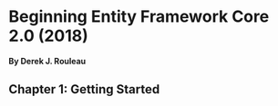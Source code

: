 # Beginning Entity Framework Core 2.0 (2018)  
__By Derek J. Rouleau__    

## Chapter 1: Getting Started  
